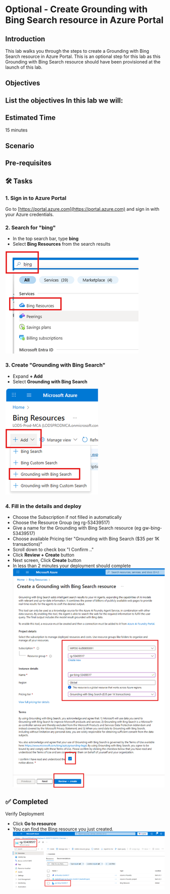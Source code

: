 # Optional - Create Grounding with Bing Search resource in Azure Portal

## Introduction 

This lab walks you through the steps to create a Grounding with Bing Search resource in Azure Portal. This is an optional step for this lab as this Grounding with Bing Search resource should have been provisioned at the launch of this lab.

## Objectives 
 List the objectives
In this lab we will:
-	


## Estimated Time 

15 minutes 

## Scenario


## Pre-requisites

## 🛠️ Tasks

### 1. Sign in to Azure Portal

Go to [https://portal.azure.com](https://portal.azure.com) and sign in with your Azure credentials.

### 2. Search for "bing"

- In the top search bar, type **bing**
- Select **Bing Resources** from the search results

![Search Azure AI Foundry](images/search_for_bing.png)

### 3. Create "Grounding with Bing Search"

- Expand **+ Add**
- Select **Grounding with Bing Search**

![Create Azure AI Foundry](images/choosegwbing.png)

### 4. Fill in the details and deploy

- Choose the Subscription if not filled in automatically
- Choose the Resource Group (eg rg-53439517)
- Give a name for the Grounding with Bing Search resource (eg gw-bing-53439517)
- Choose available Pricing tier "Grounding with Bing Search ($35 per 1K transactions)"
- Scroll down to check box "I Confirm .."
- Click **Review + Create** button
- Next screen, Click **Create** button
- In less than 2 minutes your deployment should complete
![Fill in Details](images/creategwbing.png)


## ✅ Completed
Verify Deployment
- Click **Go to resource**
- You can find the Bing resource you just created.
![Fill in Details](images/gwbingrcreated.png)

